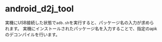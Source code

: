 # android_d2j_tool

実機にUSB接続した状態で`adb.sh`を実行すると、パッケージ名の入力が求められます。
実機にインストールされたパッケージ名を入力することで、指定のapkのデコンパイルを行います。
